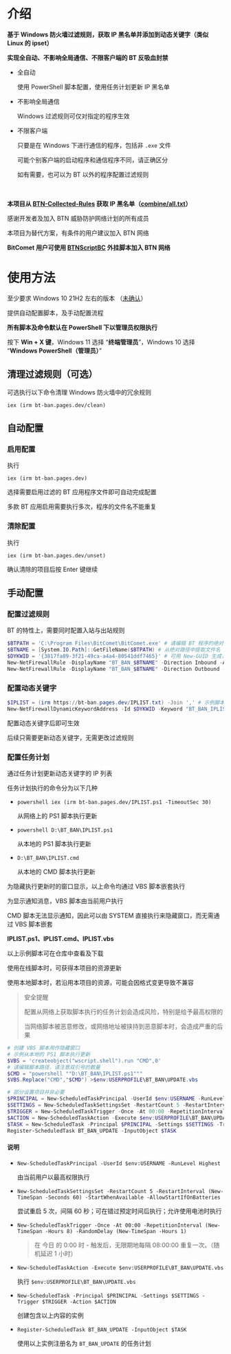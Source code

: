 # 介绍

**基于 Windows 防火墙过滤规则，获取 IP 黑名单并添加到动态关键字（类似 Linux 的 ipset）**

**实现全自动、不影响全局通信、不限客户端的 BT 反吸血封禁**

- 全自动

  使用 PowerShell 脚本配置，使用任务计划更新 IP 黑名单

- 不影响全局通信

  Windows 过滤规则可仅对指定的程序生效

- 不限客户端

  只要是在 Windows 下进行通信的程序，包括非 `.exe` 文件

  可能个别客户端的启动程序和通信程序不同，请正确区分

  如有需要，也可以为 BT 以外的程序配置过滤规则

　

**本项目从 [BTN-Collected-Rules](https://github.com/PBH-BTN/BTN-Collected-Rules) 获取 IP 黑名单（[combine/all.txt](https://github.com/PBH-BTN/BTN-Collected-Rules/blob/main/combine/all.txt)）**

感谢开发者及加入 BTN 威胁防护网络计划的所有成员

本项目为替代方案，有条件的用户建议加入 BTN 网络

**BitComet 用户可使用 [BTNScriptBC](https://github.com/Oniicyan/BTNScriptBC) 外挂脚本加入 BTN 网络**



# 使用方法

至少要求 Windows 10 21H2 左右的版本 （[未确认](https://github.com/MicrosoftDocs/windows-powershell-docs/blob/main/docset/winserver2022-ps/netsecurity/Get-NetFirewallDynamicKeywordAddress.md)）

提供自动配置脚本，及手动配置流程

**所有脚本及命令默认在 PowerShell 下以管理员权限执行**

按下 **Win + X 键**，Windows 11 选择 “**终端管理员**”，Windows 10 选择 “**Windows PowerShell（管理员）**”

## 清理过滤规则（可选）

可选执行以下命令清理 Windows 防火墙中的冗余规则

`iex (irm bt-ban.pages.dev/clean)`

## 自动配置

### 启用配置

执行

`iex (irm bt-ban.pages.dev)`

选择需要启用过滤的 BT 应用程序文件即可自动完成配置

多款 BT 应用启用需要执行多次，程序的文件名不能重复

### 清除配置

执行

`iex (irm bt-ban.pages.dev/unset)`

确认清除的项目后按 Enter 键继续

## 手动配置

### 配置过滤规则

BT 的特性上，需要同时配置入站与出站规则

```PowerShell
$BTPATH = 'C:\Program Files\BitComet\BitComet.exe' # 请编辑 BT 程序的绝对路径
$BTNAME = [System.IO.Path]::GetFileName($BTPATH) # 从绝对路径中提取文件名
$DYKWID = '{3817fa89-3f21-49ca-a4a4-80541ddf7465}' # 可用 New-GUID 生成，注意添加大括号
New-NetFirewallRule -DisplayName "BT_BAN_$BTNAME" -Direction Inbound -Action Block -Program $BTPATH -RemoteDynamicKeywordAddresses $DYKWID
New-NetFirewallRule -DisplayName "BT_BAN_$BTNAME" -Direction Outbound -Action Block -Program $BTPATH -RemoteDynamicKeywordAddresses $DYKWID
```

### 配置动态关键字

```PowerShell
$IPLIST = (irm https://bt-ban.pages.dev/IPLIST.txt) -Join ',' # 示例脚本中默认使用 ZIP 压缩包
New-NetFirewallDynamicKeywordAddress -Id $DYKWID -Keyword "BT_BAN_IPLIST" -Addresses $IPLIST
```

配置动态关键字后即可生效

后续只需要更新动态关键字，无需更改过滤规则

### 配置任务计划

通过任务计划更新动态关键字的 IP 列表

任务计划执行的命令分为以下几种

- `powershell iex (irm bt-ban.pages.dev/IPLIST.ps1 -TimeoutSec 30)`

  从网络上的 PS1 脚本执行更新
  
- `powershell D:\BT_BAN\IPLIST.ps1`

  从本地的 PS1 脚本执行更新

- `D:\BT_BAN\IPLIST.cmd`

  从本地的 CMD 脚本执行更新

为隐藏执行更新时的窗口显示，以上命令均通过 VBS 脚本嵌套执行

为显示通知消息，VBS 脚本由当前用户执行

CMD 脚本无法显示通知，因此可以由 SYSTEM 直接执行来隐藏窗口，而无需通过 VBS 脚本嵌套

**IPLIST.ps1、IPLIST.cmd、IPLIST.vbs** 

以上示例脚本可在仓库中查看及下载

使用在线脚本时，可获得本项目的资源更新

使用本地脚本时，若沿用本项目的资源，可能会因格式变更导致不兼容

> 安全提醒
> 
> 配置从网络上获取脚本执行的任务计划会造成风险，特别是给予最高权限的
> 
> 当网络脚本被恶意修改，或网络地址被挟持到恶意脚本时，会造成严重的后果

```PowerShell
# 创建 VBS 脚本用作隐藏窗口
# 示例从本地的 PS1 脚本执行更新
$VBS = 'createobject("wscript.shell").run "CMD",0'
# 请编辑脚本路径，请注意双引号的数量
$CMD = "powershell ""D:\BT_BAN\IPLIST.ps1"""
$VBS.Replace("CMD","$CMD") >$env:USERPROFILE\BT_BAN\UPDATE.vbs

# 部分设置项目并非必要
$PRINCIPAL = New-ScheduledTaskPrincipal -UserId $env:USERNAME -RunLevel Highest
$SETTINGS = New-ScheduledTaskSettingsSet -RestartCount 5 -RestartInterval (New-TimeSpan -Seconds 60) -StartWhenAvailable -AllowStartIfOnBatteries
$TRIGGER = New-ScheduledTaskTrigger -Once -At 00:00 -RepetitionInterval (New-TimeSpan -Hours 8) -RandomDelay (New-TimeSpan -Hours 1)
$ACTION = New-ScheduledTaskAction -Execute $env:USERPROFILE\BT_BAN\UPDATE.vbs
$TASK = New-ScheduledTask -Principal $PRINCIPAL -Settings $SETTINGS -Trigger $TRIGGER -Action $ACTION
Register-ScheduledTask BT_BAN_UPDATE -InputObject $TASK
```

#### 说明

- `New-ScheduledTaskPrincipal -UserId $env:USERNAME -RunLevel Highest`

  由当前用户以最高权限执行

- `New-ScheduledTaskSettingsSet -RestartCount 5 -RestartInterval (New-TimeSpan -Seconds 60) -StartWhenAvailable -AllowStartIfOnBatteries`

  尝试重启 5 次，间隔 60 秒；可在错过预定时间后执行；允许使用电池时执行

- `New-ScheduledTaskTrigger -Once -At 00:00 -RepetitionInterval (New-TimeSpan -Hours 8) -RandomDelay (New-TimeSpan -Hours 1)`

  > 在 今日 的 0:00 时 - 触发后，无限期地每隔 08:00:00 重复一次。（随机延迟 1 小时）

- `New-ScheduledTaskAction -Execute $env:USERPROFILE\BT_BAN\UPDATE.vbs`

  执行 `$env:USERPROFILE\BT_BAN\UPDATE.vbs`

- `New-ScheduledTask -Principal $PRINCIPAL -Settings $SETTINGS -Trigger $TRIGGER -Action $ACTION`

  创建包含以上内容的实例

- `Register-ScheduledTask BT_BAN_UPDATE -InputObject $TASK`

  使用以上实例注册名为 `BT_BAN_UPDATE` 的任务计划

